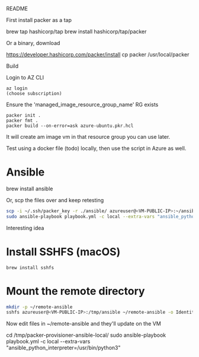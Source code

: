 README

First install packer as a tap

brew tap hashicorp/tap
brew install hashicorp/tap/packer

Or a binary, download

https://developer.hashicorp.com/packer/install
cp packer /usr/local/packer


Build

Login to AZ CLI

```
az login
(choose subscription)
```

Ensure the 'managed_image_resource_group_name' RG exists

```
packer init .
packer fmt .
packer build --on-error=ask azure-ubuntu.pkr.hcl
```


It will create am image vm in that resource group you can use later.

Test using a docker file (todo) locally, then use the script in Azure as well.


# Ansible

brew install ansible

Or, scp the files over and keep retesting

```bash
scp -i ~/.ssh/packer_key -r ./ansible/ azureuser@<VM-PUBLIC-IP>:~/ansible/
sudo ansible-playbook playbook.yml -c local --extra-vars "ansible_python_interpreter=/usr/bin/python3"
```

Interesting idea

# Install SSHFS (macOS)

`brew install sshfs`

# Mount the remote directory

```bash
mkdir -p ~/remote-ansible
sshfs azureuser@<VM-PUBLIC-IP>:/tmp/ansible ~/remote-ansible -o IdentityFile=~/.ssh/packer_key
```

Now edit files in ~/remote-ansible and they'll update on the VM

cd /tmp/packer-provisioner-ansible-local/<directory-name>
sudo ansible-playbook playbook.yml -c local --extra-vars "ansible_python_interpreter=/usr/bin/python3"